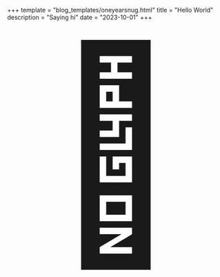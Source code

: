 +++
template = "blog_templates/oneyearsnug.html"
title = "Hello World"
description = "Saying hi"
date = "2023-10-01"
+++
<div style="display:flex; align-items:center; justify-content:center; font-size:30rem;">👋</div>
